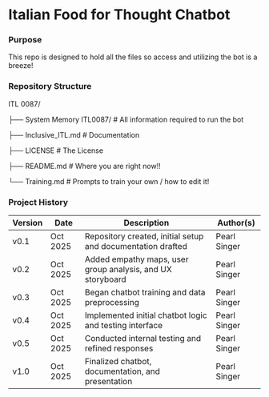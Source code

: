 # Italian Food for Thought Chatbot


### Purpose

This repo is designed to hold all the files so access and utilizing the bot is a breeze!


### Repository Structure 

ITL 0087/

├── System Memory ITL0087/      # All information required to run the bot

├── Inclusive_ITL.md            # Documentation 

├── LICENSE                     # The License

├── README.md                   # Where you are right now!!

└── Training.md                 # Prompts to train your own / how to edit it!



### Project History

| Version | Date | Description | Author(s) |
|--------------|-----------|------------------|----------------|
| v0.1 | Oct 2025 | Repository created, initial setup and documentation drafted | Pearl Singer |
| v0.2 | Oct 2025 | Added empathy maps, user group analysis, and UX storyboard  | Pearl Singer |
| v0.3 | Oct 2025 | Began chatbot training and data preprocessing               | Pearl Singer |
| v0.4 | Oct 2025 | Implemented initial chatbot logic and testing interface     | Pearl Singer |
| v0.5 | Oct 2025 | Conducted internal testing and refined responses            | Pearl Singer |
| v1.0 | Oct 2025 | Finalized chatbot, documentation, and presentation          | Pearl Singer |
